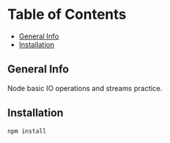 # Table of Contents
* [General Info](General-Info)
* [Installation](Installation)

## General Info
 Node basic IO operations and streams practice.

## Installation
 ```
 npm install
 ```
